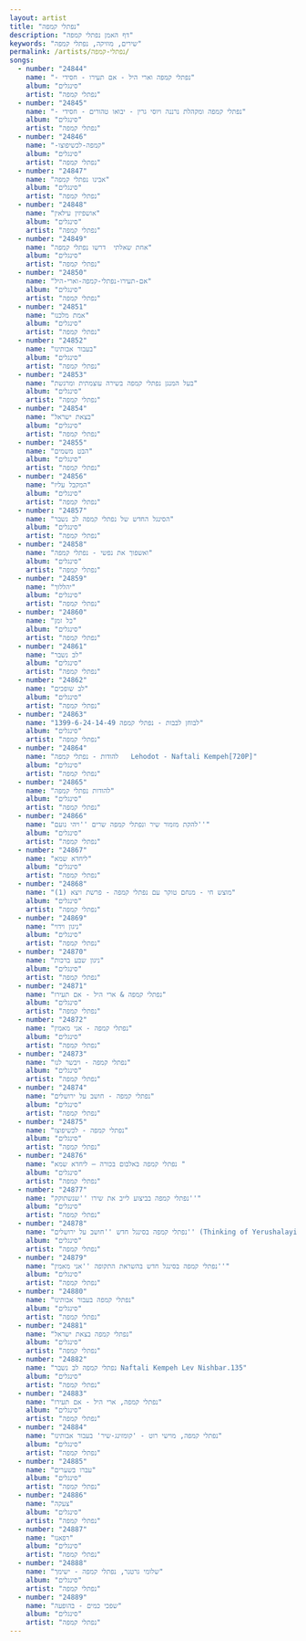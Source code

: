 ```yaml
---
layout: artist
title: "נפתלי קמפה"
description: "דף האמן נפתלי קמפה"
keywords: "שירים, מוזיקה, נפתלי קמפה"
permalink: /artists/נפתלי-קמפה/
songs:
  - number: "24844"
    name: "- נפתלי קמפה וארי היל - אם תעירו - חסידי"
    album: "סינגלים"
    artist: "נפתלי קמפה"
  - number: "24845"
    name: "- נפתלי קמפה ומקהלת נרננה ויוסי גרין - יבואו טהורים - חסידי"
    album: "סינגלים"
    artist: "נפתלי קמפה"
  - number: "24846"
    name: "-קמפה-לכשיפוצו"
    album: "סינגלים"
    artist: "נפתלי קמפה"
  - number: "24847"
    name: "אבינו נפתלי קמפה"
    album: "סינגלים"
    artist: "נפתלי קמפה"
  - number: "24848"
    name: "אושפיזין עילאין"
    album: "סינגלים"
    artist: "נפתלי קמפה"
  - number: "24849"
    name: "אחת שאלתי  דרשו נפתלי קמפה"
    album: "סינגלים"
    artist: "נפתלי קמפה"
  - number: "24850"
    name: "אם-תעירו-נפתלי-קמפה-וארי-היל"
    album: "סינגלים"
    artist: "נפתלי קמפה"
  - number: "24851"
    name: "אמת מלכנו"
    album: "סינגלים"
    artist: "נפתלי קמפה"
  - number: "24852"
    name: "בעבור אבותינו"
    album: "סינגלים"
    artist: "נפתלי קמפה"
  - number: "24853"
    name: "בעל המנגן נפתלי קמפה בשירה עוצמתית ומרגשת"
    album: "סינגלים"
    artist: "נפתלי קמפה"
  - number: "24854"
    name: "בצאת ישראל"
    album: "סינגלים"
    artist: "נפתלי קמפה"
  - number: "24855"
    name: "הבט משמים"
    album: "סינגלים"
    artist: "נפתלי קמפה"
  - number: "24856"
    name: "המקבל עליו"
    album: "סינגלים"
    artist: "נפתלי קמפה"
  - number: "24857"
    name: "הסינגל החדש של נפתלי קמפה לב נשבר"
    album: "סינגלים"
    artist: "נפתלי קמפה"
  - number: "24858"
    name: "ואשפוך את נפשי - נפתלי קמפה"
    album: "סינגלים"
    artist: "נפתלי קמפה"
  - number: "24859"
    name: "יהללוך"
    album: "סינגלים"
    artist: "נפתלי קמפה"
  - number: "24860"
    name: "כל זמן"
    album: "סינגלים"
    artist: "נפתלי קמפה"
  - number: "24861"
    name: "לב נשבר"
    album: "סינגלים"
    artist: "נפתלי קמפה"
  - number: "24862"
    name: "לב שופכים"
    album: "סינגלים"
    artist: "נפתלי קמפה"
  - number: "24863"
    name: "לבוחן לבבות - נפתלי קמפה 1399-6-24-14-49"
    album: "סינגלים"
    artist: "נפתלי קמפה"
  - number: "24864"
    name: "להודות - נפתלי קמפה   Lehodot - Naftali Kempeh[720P]"
    album: "סינגלים"
    artist: "נפתלי קמפה"
  - number: "24865"
    name: "להודות נפתלי קמפה"
    album: "סינגלים"
    artist: "נפתלי קמפה"
  - number: "24866"
    name: "להקת מזמור שיר ונפתלי קמפה שרים ''ויהי נועם''"
    album: "סינגלים"
    artist: "נפתלי קמפה"
  - number: "24867"
    name: "ליחדא שמא"
    album: "סינגלים"
    artist: "נפתלי קמפה"
  - number: "24868"
    name: "מוצש חי - מנחם טוקר עם נפתלי קמפה - פרשת ויצא (1)"
    album: "סינגלים"
    artist: "נפתלי קמפה"
  - number: "24869"
    name: "ניגון וידוי"
    album: "סינגלים"
    artist: "נפתלי קמפה"
  - number: "24870"
    name: "ניגון שבע ברכות"
    album: "סינגלים"
    artist: "נפתלי קמפה"
  - number: "24871"
    name: "נפתלי קמפה & ארי היל - אם תעירו"
    album: "סינגלים"
    artist: "נפתלי קמפה"
  - number: "24872"
    name: "נפתלי קמפה - אני מאמין"
    album: "סינגלים"
    artist: "נפתלי קמפה"
  - number: "24873"
    name: "נפתלי קמפה - ויבשר לנו"
    album: "סינגלים"
    artist: "נפתלי קמפה"
  - number: "24874"
    name: "נפתלי קמפה - חושב על ירושלים"
    album: "סינגלים"
    artist: "נפתלי קמפה"
  - number: "24875"
    name: "נפתלי קמפה - לכשיפוצו"
    album: "סינגלים"
    artist: "נפתלי קמפה"
  - number: "24876"
    name: "נפתלי קמפה באלבום בכורה – ליחדא שמא "
    album: "סינגלים"
    artist: "נפתלי קמפה"
  - number: "24877"
    name: "נפתלי קמפה בביצוע לייב את שירו ''שנשתוקק''"
    album: "סינגלים"
    artist: "נפתלי קמפה"
  - number: "24878"
    name: "נפתלי קמפה בסינגל חדש ''חושב על ירושלים'' (Thinking of Yerushalayim) מתוך האלבום ה3 החדש 'כמלאך'"
    album: "סינגלים"
    artist: "נפתלי קמפה"
  - number: "24879"
    name: "נפתלי קמפה בסינגל חדש בהשראת התקופה ''אני מאמין''"
    album: "סינגלים"
    artist: "נפתלי קמפה"
  - number: "24880"
    name: "נפתלי קמפה בעבור אבותינו"
    album: "סינגלים"
    artist: "נפתלי קמפה"
  - number: "24881"
    name: "נפתלי קמפה בצאת ישראל"
    album: "סינגלים"
    artist: "נפתלי קמפה"
  - number: "24882"
    name: "נפתלי קמפה לב נשבר Naftali Kempeh Lev Nishbar.135"
    album: "סינגלים"
    artist: "נפתלי קמפה"
  - number: "24883"
    name: "נפתלי קמפה, ארי היל - אם תעירו"
    album: "סינגלים"
    artist: "נפתלי קמפה"
  - number: "24884"
    name: "נפתלי קמפה, מוישי רוט - 'קומזינג-שיר' בעבור אבותינו"
    album: "סינגלים"
    artist: "נפתלי קמפה"
  - number: "24885"
    name: "עברו בשערים"
    album: "סינגלים"
    artist: "נפתלי קמפה"
  - number: "24886"
    name: "צעקה"
    album: "סינגלים"
    artist: "נפתלי קמפה"
  - number: "24887"
    name: "רפאנו"
    album: "סינגלים"
    artist: "נפתלי קמפה"
  - number: "24888"
    name: "שלומי גרטנר, נפתלי קמפה - ישימך"
    album: "סינגלים"
    artist: "נפתלי קמפה"
  - number: "24889"
    name: "שפכי כמים - בהופעה"
    album: "סינגלים"
    artist: "נפתלי קמפה"
---
```

